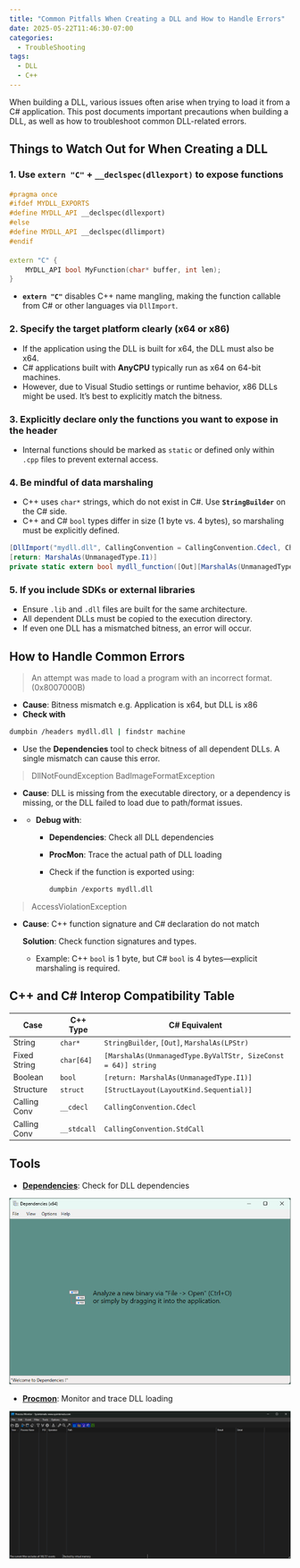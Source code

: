 ```yaml
---
title: "Common Pitfalls When Creating a DLL and How to Handle Errors"
date: 2025-05-22T11:46:30-07:00
categories:
  - TroubleShooting
tags:
  - DLL
  - C++
---
```


When building a DLL, various issues often arise when trying to load it from a C# application. This post documents important precautions when building a DLL, as well as how to troubleshoot common DLL-related errors.

## Things to Watch Out for When Creating a DLL

### 1. Use `extern "C"` + `__declspec(dllexport)` to expose functions
```cpp
#pragma once
#ifdef MYDLL_EXPORTS
#define MYDLL_API __declspec(dllexport)
#else
#define MYDLL_API __declspec(dllimport)
#endif

extern "C" {
    MYDLL_API bool MyFunction(char* buffer, int len);
}
```

- **`extern "C"`** disables C++ name mangling, making the function callable from C# or other languages via `DllImport`.

### 2. Specify the target platform clearly (x64 or x86)
- If the application using the DLL is built for x64, the DLL must also be x64.
- C# applications built with **AnyCPU** typically run as x64 on 64-bit machines.
- However, due to Visual Studio settings or runtime behavior, x86 DLLs might be used. It’s best to explicitly match the bitness.

### 3. Explicitly declare only the functions you want to expose in the header
- Internal functions should be marked as `static` or defined only within `.cpp` files to prevent external access.

### 4. Be mindful of data marshaling
- C++ uses `char*` strings, which do not exist in C#. Use **`StringBuilder`** on the C# side.
- C++ and C# `bool` types differ in size (1 byte vs. 4 bytes), so marshaling must be explicitly defined.

```c#
[DllImport("mydll.dll", CallingConvention = CallingConvention.Cdecl, CharSet = CharSet.Ansi)]
[return: MarshalAs(UnmanagedType.I1)]
private static extern bool mydll_function([Out][MarshalAs(UnmanagedType.LPStr)] StringBuilder buffer, int bufferMaxLength);
```

### 5. If you include SDKs or external libraries
- Ensure `.lib` and `.dll` files are built for the same architecture.
- All dependent DLLs must be copied to the execution directory.
- If even one DLL has a mismatched bitness, an error will occur.



## How to Handle Common Errors

> An attempt was made to load a program with an incorrect format. (0x8007000B)

- **Cause**: Bitness mismatch
   e.g. Application is x64, but DLL is x86
- **Check with**

```bash
dumpbin /headers mydll.dll | findstr machine
```

- Use the **Dependencies** tool to check bitness of all dependent DLLs. A single mismatch can cause this error.



>DllNotFoundException
>BadImageFormatException

- **Cause**: DLL is missing from the executable directory, or a dependency is missing, or the DLL failed to load due to path/format issues.

-  - **Debug with**:

     - **Dependencies**: Check all DLL dependencies

     - **ProcMon**: Trace the actual path of DLL loading

     - Check if the function is exported using:
        ```bash
        dumpbin /exports mydll.dll
        ```



> AccessViolationException

- **Cause**: C++ function signature and C# declaration do not match

  **Solution**: Check function signatures and types.

  - Example: C++ `bool` is 1 byte, but C# `bool` is 4 bytes—explicit marshaling is required.



## C++ and C# Interop Compatibility Table

| Case         | C++ Type    | C# Equivalent                                                |
| ------------ | ----------- | ------------------------------------------------------------ |
| String       | `char*`     | `StringBuilder`, `[Out]`, `MarshalAs(LPStr)`                 |
| Fixed String | `char[64]`  | `[MarshalAs(UnmanagedType.ByValTStr, SizeConst = 64)] string` |
| Boolean      | `bool`      | `[return: MarshalAs(UnmanagedType.I1)]`                      |
| Structure    | `struct`    | `[StructLayout(LayoutKind.Sequential)]`                      |
| Calling Conv | `__cdecl`   | `CallingConvention.Cdecl`                                    |
| Calling Conv | `__stdcall` | `CallingConvention.StdCall`                                  |

## Tools

- [**Dependencies**](https://github.com/lucasg/Dependencies?tab=readme-ov-file): Check for DLL dependencies

![Image](/assets/images/Dependencies.png)

- [**Procmon**](https://learn.microsoft.com/en-us/sysinternals/downloads/procmon): Monitor and trace DLL loading

![Image](/assets/images/Procmon.png)
